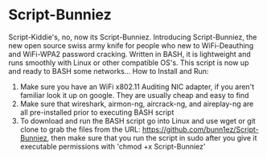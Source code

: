 # Script-Bunniez
Script-Kiddie's, no, now its Script-Bunniez. Introducing Script-Bunniez, the new open source swiss army knife for people who new to WiFi-Deauthing and WiFi-WPA2 password cracking. Written in BASH, it is lightweight and runs smoothly with Linux or other compatible OS's. This script is now up and ready to BASH some networks...
How to Install and Run:
1. Make sure you have an WiFi x802.11 Auditing NIC adapter, if you aren't familiar look it up on google. They are usually cheap and easy to find
2. Make sure that wireshark, airmon-ng, aircrack-ng, and aireplay-ng are all pre-installed prior to executing BASH script
3. To download and run the BASH script go into Linux and use wget or git clone to grab the files from the URL: https://github.com/bunn1ez/Script-Bunniez, then make sure that you run the script in sudo after you give it executable permissions with 'chmod +x Script-Bunniez'
